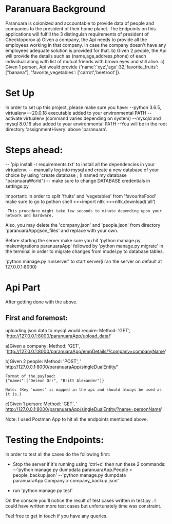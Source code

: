 Paranuara Background
====================
Paranuara is colonized and accountable to provide data of people and companies to the president of their home planet.
The Endpoints on this applications will fulfill the 3 distinguish requirements of president of Checktoporov
	a) Given a company, the Api needs to provide all the employees working in that company. 
	   In case the company doesn't have any employees adequate solution is provided for that.
	b) Given 2 people, the Api will provide the details such as (name,age,address,phone) of each individual along 
	   with list of mutual friends with brown eyes and still alive.
	c) Given 1 person, Api would provide {'name':'xyz','age':32,'favorite_fruits':["banana"], 'favorite_vegetables': ['carrot','beetroot']}.
	
	
	
	
Set Up
======
In order to set up this project, please make sure you have:
--python 3.6.5, virtualenv==20.0.18 executable added to your environmental PATH
--activate virtualenv (command varies depending on system)
--mysqld and mysql 8.0.16 also added to your environmental PATH	
--You will be in the root directory 'assignmentHivery' above 'paranuara'. 



Steps ahead:
===========
-- 'pip install -r requirements.txt' to install all the dependencies in your virtualenv.
-- manually log into mysql and create a new database of your choice by using 'create database <name>; 	(I named my database "paranuaraWorld")
-- make sure to change DATABASE credentials in settings.py

Important: In order to split 'fruits' and 'vegetables' from 'favouriteFood' make sure to go to python shell
		>>>import nltk 
		>>>nltk.download('all')
	 
	 This procedure might take few seconds to minute depending upon your network and hardware.

	  

Also, you may delete the 'company.json' and 'people.json' from directory 'paranuaraApp/json_files'
and replace with your own. 	


Before starting the server make sure you hit 'python manage.py makemigrations paranuaraApp' followed by 'python manage.py migrate' in the terminal
in order to migrate changes from model.py to database tables.


'python manage.py runserver' to start server(i ran the server on default at 127.0.0.1:8000)



Api Part
========
After getting done with the above. 

First and foremost:
-------------------

uploading json data to mysql would require: 
	Method: 'GET', 'http://127.0.0.1:8000/paranuaraApp/upload_data/'

	
	
a)Given a company:
	Method: 'GET', 'http://127.0.0.1:8000/paranuaraApp/empDetails/?company=companyName'
	

b)Given 2 people:
	Method: 'POST', ' http://127.0.0.1:8000/paranuaraApp/singleDualEntity/'

	Format of the payload:
	{"names":["Deleon Orr", "Britt Alexander"]}
	
	Note: (Key 'names' is mapped in the api and should always be used as it is.)

c)Given 1 person:
	Method: 'GET', ' http://127.0.0.1:8000/paranuaraApp/singleDualEntity/?name=personName'
	

Note: I used Postman App to hit all the endpoints mentioned above.


Testing the Endpoints:
======================
In order to test all the cases do the following first:
- Stop the server if it's running using 'ctrl+c' then run these 2 commands: 
 --'python manage.py dumpdata paranuaraApp.People > people_backup.json'
 --'python manage.py dumpdata paranuaraApp.Company > company_backup.json'

- run 'python manage.py test'

On the console you'll notice the result of test cases written in test.py . I could have written more test cases but unfortunately time was constraint.


Feel free to get in touch if you have any queries.









